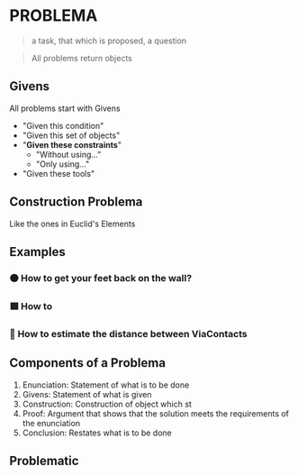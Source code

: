 # PROBLEMA

<!-- This page explains what a problem is. The actual list of problems are within each BetaType Section in the Referencia -->

> a task, that which is proposed, a question

> All problems return objects

## Givens

All problems start with Givens

- "Given this condition"
- "Given this set of objects"
- "**Given these constraints**"
    - "Without using..."
    - "Only using..."
- "Given these tools"

## Construction Problema

Like the ones in Euclid's Elements

## Examples

### 🟠<mooves></mooves> How to get your feet back on the wall?

### 🟩<ekos></ekos> How to

### 🔻<via></via> How to estimate the distance between ViaContacts

## Components of a Problema

1. Enunciation: Statement of what is to be done
2. Givens: Statement of what is given
3. Construction: Construction of object which st
4. Proof: Argument that shows that the solution meets the requirements of the enunciation
5. Conclusion: Restates what is to be done

## Problematic